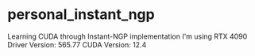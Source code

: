 # personal_instant_ngp
Learning CUDA through Instant-NGP implementation
I'm using RTX 4090
Driver Version: 565.77
CUDA Version: 12.4
